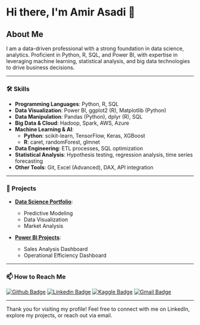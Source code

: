 # Hi there, I'm Amir Asadi 👋

## About Me

I am a data-driven professional with a strong foundation in data science, analytics. Proficient in Python, R, SQL, and Power BI, with expertise in leveraging machine learning, statistical analysis, and big data technologies to drive business decisions. 

---

### 🛠️ Skills

- **Programming Languages**: Python, R, SQL  
- **Data Visualization**: Power BI, ggplot2 (R), Matplotlib (Python)  
- **Data Manipulation**: Pandas (Python), dplyr (R), SQL  
- **Big Data & Cloud**: Hadoop, Spark, AWS, Azure  
- **Machine Learning & AI**:  
  - **Python**: scikit-learn, TensorFlow, Keras, XGBoost  
  - **R**: caret, randomForest, glmnet  
- **Data Engineering**: ETL processes, SQL optimization  
- **Statistical Analysis**: Hypothesis testing, regression analysis, time series forecasting  
- **Other Tools**: Git, Excel (Advanced), DAX, API integration

  
---

### 📁 Projects

- **[Data Science Portfolio](https://github.com/amir-asadi-s/DataScience)**:
  - Predictive Modeling
  - Data Visualization
  - Market Analysis

- **[Power BI Projects](https://github.com/amir-asadi-s/PowerBI)**:
  - Sales Analysis Dashboard
  - Operational Efficiency Dashboard

---

### 📫 How to Reach Me

[![Github Badge](https://img.shields.io/badge/-Github-000?style=flat-square&logo=Github&logoColor=white)](https://github.com/amir-asadi-s)
[![Linkedin Badge](https://img.shields.io/badge/-LinkedIn-blue?style=flat-square&logo=Linkedin&logoColor=white)](https://www.linkedin.com/in/amir-asadi-s/)
[![Kaggle Badge](https://img.shields.io/badge/-Kaggle-gray?style=flat-square&logo=Kaggle&logoColor=white)](https://www.kaggle.com/amirasadisamani)
[![Gmail Badge](https://img.shields.io/badge/-Gmail-c14438?style=flat-square&logo=Gmail&logoColor=white)](mailto:amir.a.samani@gmail.com)

---

Thank you for visiting my profile! Feel free to connect with me on LinkedIn, explore my projects, or reach out via email.
